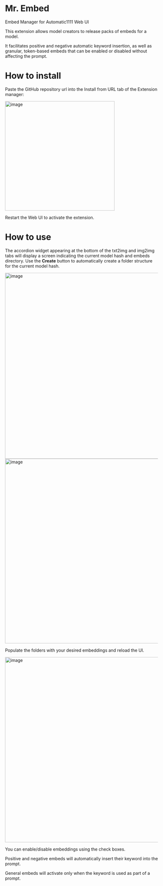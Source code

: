 # Mr. Embed
Embed Manager for Automatic1111 Web UI

This extension allows model creators to release packs of embeds for a model. 

It facilitates positive and negative automatic keyword insertion, as well as granular, token-based embeds that can be enabled or disabled without affecting the prompt.

# How to install
Paste the GitHub repository url into the Install from URL tab of the Extension manager:

<img width="361" alt="image" src="https://user-images.githubusercontent.com/122644869/216803020-11dbe3e8-dda3-4a75-8d06-1e3862463419.png">

Restart the Web UI to activate the extension.

# How to use
The accordion widget appearing at the bottom of the txt2img and img2img tabs will display a screen indicating the current model hash and embeds directory. Use the **Create** button to automatically create a folder structure for the current model hash.

<img width="613" alt="image" src="https://user-images.githubusercontent.com/122644869/216803099-239f1370-3070-4255-beee-2656586f25c9.png">

<img width="609" alt="image" src="https://user-images.githubusercontent.com/122644869/216803109-b54c5450-aba9-4043-b74c-3bb18813ba5b.png">

Populate the folders with your desired embeddings and reload the UI.

<img width="611" alt="image" src="https://user-images.githubusercontent.com/122644869/216803177-06ab57cc-6dfe-4369-b4bb-4c6479cfdc9e.png">

You can enable/disable embeddings using the check boxes. 

Positive and negative embeds will automatically insert their keyword into the prompt.

General embeds will activate only when the keyword is used as part of a prompt.
